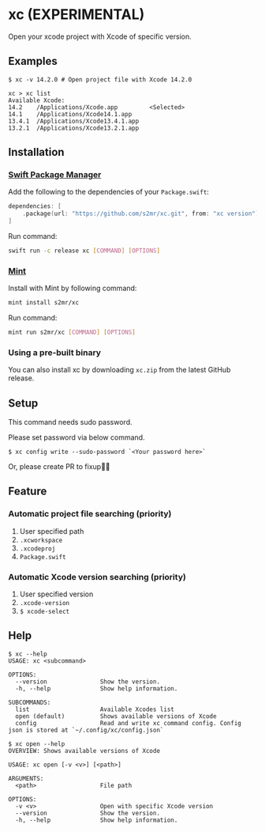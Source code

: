 # xc (EXPERIMENTAL)
Open your xcode project with Xcode of specific version.

## Examples

```
$ xc -v 14.2.0 # Open project file with Xcode 14.2.0
```

```
xc > xc list
Available Xcode:
14.2    /Applications/Xcode.app         <Selected>
14.1    /Applications/Xcode14.1.app
13.4.1  /Applications/Xcode13.4.1.app
13.2.1  /Applications/Xcode13.2.1.app
```

## Installation

### [Swift Package Manager](https://github.com/apple/swift-package-manager)

Add the following to the dependencies of your `Package.swift`:

```swift
dependencies: [
    .package(url: "https://github.com/s2mr/xc.git", from: "xc version"),
]
```

Run command:

```sh
swift run -c release xc [COMMAND] [OPTIONS]
```

### [Mint](https://github.com/yonaskolb/Mint)

Install with Mint by following command:

```sh
mint install s2mr/xc
```

Run command:

```sh
mint run s2mr/xc [COMMAND] [OPTIONS]
```

### Using a pre-built binary

You can also install xc by downloading `xc.zip` from the latest GitHub release.

## Setup

This command needs sudo password.

Please set password via below command.

```
$ xc config write --sudo-password `<Your password here>`
```

Or, please create PR to fixup🙇‍♂️

## Feature
### Automatic project file searching (priority)
1. User specified path <Optional arguments>
2. `.xcworkspace`
3. `.xcodeproj`
4. `Package.swift`

### Automatic Xcode version searching (priority)
1. User specified version <Optional options>
2. `.xcode-version` <Optional file>
3. `$ xcode-select`

## Help

```
$ xc --help
USAGE: xc <subcommand>

OPTIONS:
  --version               Show the version.
  -h, --help              Show help information.

SUBCOMMANDS:
  list                    Available Xcodes list
  open (default)          Shows available versions of Xcode
  config                  Read and write xc command config. Config json is stored at `~/.config/xc/config.json`
```

```
$ xc open --help
OVERVIEW: Shows available versions of Xcode

USAGE: xc open [-v <v>] [<path>]

ARGUMENTS:
  <path>                  File path

OPTIONS:
  -v <v>                  Open with specific Xcode version
  --version               Show the version.
  -h, --help              Show help information.
```